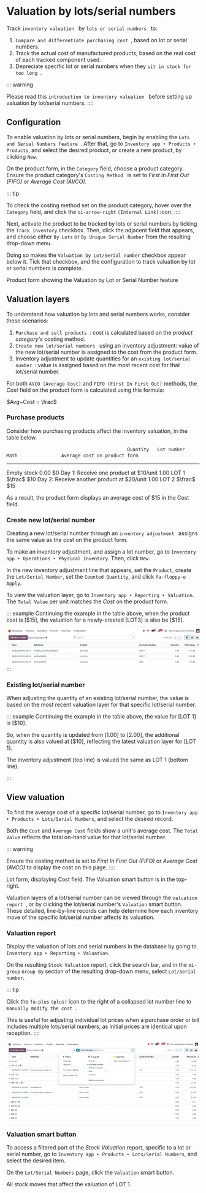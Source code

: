 # Valuation by lots/serial numbers

Track
`inventory valuation ` by `lots or serial numbers
` to:

1.  `Compare and differentiate purchasing cost `, based on lot or serial numbers.
2.  Track the actual cost of manufactured products, based on the real
    cost of each tracked component used.
3.  Depreciate specific lot or serial numbers when they
    `sit in stock for too long
    `.

::: warning

Please read this
`introduction to inventory valuation ` before setting up valuation by lot/serial numbers.
::::

## Configuration

To enable valuation by lots or serial numbers, begin by enabling the
`Lots and Serial Numbers
feature `. After
that, go to `Inventory app ‣ Products ‣
Products`, and select the
desired product, or create a new product, by clicking
`New`.

On the product form, in the `Category` field, choose a product category. Ensure the product
category\'s
`Costing Method ` is set to *First In First Out (FIFO)* or *Average Cost
(AVCO)*.

::: tip

To check the costing method set on the product category, hover over the
`Category` field, and click the
`oi-arrow-right`
`(Internal Link)` icon.
::::


Next, activate the product to be tracked by lots or serial numbers by
ticking the `Track
Inventory` checkbox. Then, click the
adjacent field that appears, and choose either `By
Lots` or
`By Unique Serial Number` from the
resulting drop-down menu.

Doing so makes the `Valuation by Lot/Serial number` checkbox appear below it. Tick that checkbox, and the
configuration to track valuation by lot or serial numbers is complete.



Product form showing the Valuation by Lot or Serial Number
feature


## Valuation layers

To understand how valuation by lots and serial numbers works, consider
these scenarios:

1.  `Purchase and sell products `: cost is calculated based on the *product category\'s*
    costing method.
2.  `Create new lot/serial numbers ` using an inventory adjustment: value of the new
    lot/serial number is assigned to the cost from the product form.
3.  Inventory adjustment to update quantities for an
    `existing lot/serial number
    `: value is assigned based on the most recent cost for
    that lot/serial number.

For both `AVCO (Average Cost)` and
`FIFO (First In First Out)` methods, the
*Cost* field on the product form is calculated using this formula:

$Avg~Cost = \frac$

### Purchase products 

Consider how purchasing products affect the inventory valuation, in the
table below.

                                                Quantity   Lot number   Math                Average cost on product form
  --------------------------------------------- ---------- ------------ ------------------- ------------------------------
  Empty stock                                   0.00                                        \$0
  Day 1: Receive one product at \$10/unit       1.00       LOT 1        $\frac$      \$10
  Day 2: Receive another product at \$20/unit   1.00       LOT 2        $\frac$   \$15



As a result, the product form displays an average cost of
$15 in the Cost field.


### Create new lot/serial number 

Creating a new lot/serial number through an `inventory adjustment
` assigns the same value as the cost on the product form.

To make an inventory adjustment, and assign a lot number, go to
`Inventory app ‣
Operations ‣ Physical Inventory`. Then, click `New`.

In the new inventory adjustment line that appears, set the
`Product`, create the
`Lot/Serial Number`, set the
`Counted Quantity`, and click
`fa-floppy-o` `Apply`.

To view the valuation layer, go to
`Inventory app ‣ Reporting ‣ Valuation`. The `Total Value` per unit matches the *Cost* on the product form.

::: example
Continuing the example in the table above, when the product cost is
[\$15], the valuation for a newly-created [LOT3]
is also be [\$15].

![Show inventory adjustment valuation.](valuation_by_lots/create-new.png)
:::

### Existing lot/serial number 

When adjusting the quantity of an existing lot/serial number, the value
is based on the most recent valuation layer for that specific lot/serial
number.

::: example
Continuing the example in the table above, the value for [LOT
1] is [\$10].

So, when the quantity is updated from [1.00] to
[2.00], the additional quantity is also valued at
[\$10], reflecting the latest valuation layer for [LOT
1].



The inventory adjustment (top line) is valued the same as
LOT 1 (bottom line).

:::

## View valuation 

To find the average cost of a specific lot/serial number, go to
`Inventory app ‣
Products ‣ Lots/Serial Numbers`, and select the desired record.

Both the `Cost` and
`Average Cost` fields show a unit\'s
average cost. The `Total Value`
reflects the total on-hand value for that lot/serial number.

::: warning

Ensure the costing method is set to *First In First Out (FIFO)* or
*Average Cost (AVCO)* to display the cost on this page.
::::



Lot form, displaying Cost field. The
Valuation smart button is in the
top-right.


Valuation layers of a lot/serial number can be viewed through the
`valuation report
`, or by clicking the lot/serial number\'s
`Valuation` smart button. These
detailed, line-by-line records can help determine how each inventory
move of the specific lot/serial number affects its valuation.

### Valuation report 

Display the valuation of lots and serial numbers in the database by
going to `Inventory app ‣ Reporting ‣ Valuation`.

On the resulting `Stock Valuation`
report, click the search bar, and in the `oi-group` `Group By` section of
the resulting drop-down menu, select
`Lot/Serial number`.

::: tip

Click the `fa-plus`
`(plus)` icon to the right of a
collapsed lot number line to
`manually modify the cost `.

This is useful for adjusting individual lot prices when a purchase order
or bill includes multiple lots/serial numbers, as initial prices are
identical upon reception.
::::

![Show valuation report, by lots.](valuation_by_lots/stock-valuation.png)

### Valuation smart button

To access a filtered part of the *Stock Valuation* report, specific to a
lot or serial number, go to
`Inventory app ‣ Products ‣ Lots/Serial Numbers`, and select the desired item.

On the `Lot/Serial Numbers` page,
click the `Valuation` smart button.



All stock moves that affect the valuation of LOT 1.

